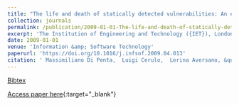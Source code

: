 ```yaml
---
title: "The life and death of statically detected vulnerabilities: An empirical study"
collection: journals
permalink: /publication/2009-01-01-The-life-and-death-of-statically-detected-vulnerabilities-An-empirical-study
excerpt: 'The Institution of Engineering and Technology ({IET}), London, UK, Scopus ID: 2-s2.0-67650108546, Cited by: 16'
date: 2009-01-01
venue: 'Information &amp; Software Technology'
paperurl: 'https://doi.org/10.1016/j.infsof.2009.04.013'
citation: ' Massimiliano Di Penta,  Luigi Cerulo,  Lerina Aversano, &quot;The life and death of statically detected vulnerabilities: An empirical study.&quot; Information &amp;amp; Software Technology, 2009.'
---
```

[Bibtex](https://dblp.org/rec/bib/journals/infsof/PentaCA09)

[Access paper here](https://doi.org/10.1016/j.infsof.2009.04.013){:target="_blank"}
